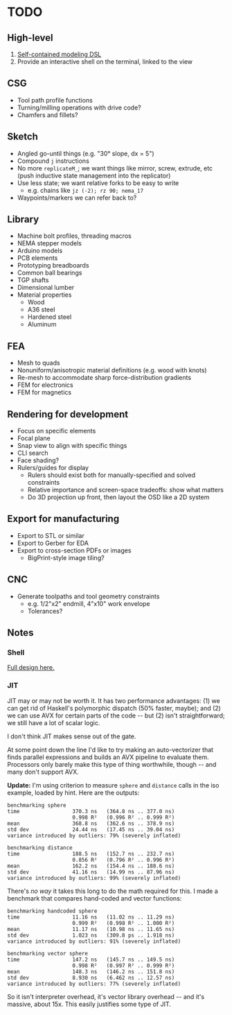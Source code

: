 # TODO
## High-level
1. [Self-contained modeling DSL](design/model-dsl.md)
2. Provide an interactive shell on the terminal, linked to the view


## CSG
+ Tool path profile functions
+ Turning/milling operations with drive code?
+ Chamfers and fillets?


## Sketch
+ Angled go-until things (e.g. "30° slope, dx = 5")
+ Compound `j` instructions
+ No more `replicateM_`; we want things like mirror, screw, extrude, etc (push
  inductive state management into the replicator)
+ Use less state; we want relative forks to be easy to write
  + e.g. chains like `jz (-2); rz 90; nema_17`
+ Waypoints/markers we can refer back to?


## Library
+ Machine bolt profiles, threading macros
+ NEMA stepper models
+ Arduino models
+ PCB elements
+ Prototyping breadboards
+ Common ball bearings
+ TGP shafts
+ Dimensional lumber
+ Material properties
  + Wood
  + A36 steel
  + Hardened steel
  + Aluminum


## FEA
+ Mesh to quads
+ Nonuniform/anisotropic material definitions (e.g. wood with knots)
+ Re-mesh to accommodate sharp force-distribution gradients
+ FEM for electronics
+ FEM for magnetics


## Rendering for development
+ Focus on specific elements
+ Focal plane
+ Snap view to align with specific things
+ CLI search
+ Face shading?
+ Rulers/guides for display
  + Rulers should exist both for manually-specified and solved constraints
  + Relative importance and screen-space tradeoffs: show what matters
  + Do 3D projection up front, then layout the OSD like a 2D system


## Export for manufacturing
+ Export to STL or similar
+ Export to Gerber for EDA
+ Export to cross-section PDFs or images
  + BigPrint-style image tiling?


## CNC
+ Generate toolpaths and tool geometry constraints
  + e.g. 1/2"x2" endmill, 4"x10" work envelope
  + Tolerances?


## Notes
### Shell
[Full design here.](design/shell.md)


### JIT
JIT may or may not be worth it. It has two performance advantages: (1) we can
get rid of Haskell's polymorphic dispatch (50% faster, maybe); and (2) we can
use AVX for certain parts of the code -- but (2) isn't straightforward; we still
have a lot of scalar logic.

I don't think JIT makes sense out of the gate.

At some point down the line I'd like to try making an auto-vectorizer that finds
parallel expressions and builds an AVX pipeline to evaluate them. Processors
only barely make this type of thing worthwhile, though -- and many don't support
AVX.

**Update:** I'm using criterion to measure `sphere` and `distance` calls in the
iso example, loaded by hint. Here are the outputs:

```
benchmarking sphere
time                 370.3 ns   (364.8 ns .. 377.0 ns)
                     0.998 R²   (0.996 R² .. 0.999 R²)
mean                 368.8 ns   (362.6 ns .. 378.9 ns)
std dev              24.44 ns   (17.45 ns .. 39.04 ns)
variance introduced by outliers: 79% (severely inflated)

benchmarking distance
time                 188.5 ns   (152.7 ns .. 232.7 ns)
                     0.856 R²   (0.796 R² .. 0.996 R²)
mean                 162.2 ns   (154.4 ns .. 188.6 ns)
std dev              41.16 ns   (14.99 ns .. 87.96 ns)
variance introduced by outliers: 99% (severely inflated)
```

There's _no way_ it takes this long to do the math required for this. I made a
benchmark that compares hand-coded and vector functions:

```
benchmarking handcoded sphere
time                 11.16 ns   (11.02 ns .. 11.29 ns)
                     0.999 R²   (0.998 R² .. 1.000 R²)
mean                 11.17 ns   (10.98 ns .. 11.65 ns)
std dev              1.023 ns   (309.8 ps .. 1.918 ns)
variance introduced by outliers: 91% (severely inflated)

benchmarking vector sphere
time                 147.2 ns   (145.7 ns .. 149.5 ns)
                     0.998 R²   (0.997 R² .. 0.999 R²)
mean                 148.3 ns   (146.2 ns .. 151.8 ns)
std dev              8.930 ns   (6.462 ns .. 12.57 ns)
variance introduced by outliers: 77% (severely inflated)
```

So it isn't interpreter overhead, it's vector library overhead -- and it's
massive, about 15x. This easily justifies some type of JIT.
